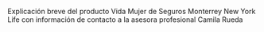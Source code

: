 Explicación breve del producto Vida Mujer de Seguros Monterrey New York Life con información de contacto a la asesora profesional Camila Rueda
